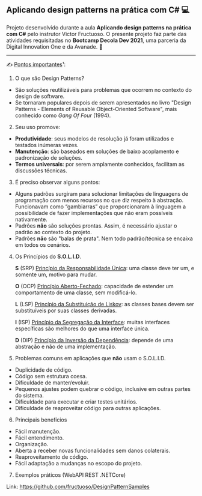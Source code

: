 ## Aplicando design patterns na prática com C# :computer:

Projeto desenvolvido durante a aula **Aplicando design patterns na prática com C#** pelo instrutor Victor Fructuoso. O presente projeto faz parte das atividades requisitadas no **Bootcamp Decola Dev 2021**, uma parceria da Digital Innovation One e da Avanade. :orange:

-----

:writing_hand: <u>Pontos importantes</u>¹:

1. O que são Design Patterns?

- São soluções reutilizáveis para problemas que ocorrem no contexto do design de software.
- Se tornaram populares depois de serem apresentados no livro "Design Patterns - Elements of Reusable Object-Oriented Software", mais conhecido como _Gang Of Four_ (1994).



2. Seu uso promove:

- **Produtividade**: seus modelos de resolução já foram utilizados e testados inúmeras vezes.
- **Manutenção**: são baseados em soluções de baixo acoplamento e padronização de soluções.
- **Termos universais**: por serem amplamente conhecidos, facilitam as discussões técnicas.



3. É preciso observar alguns pontos:

- Alguns padrões surgiram para solucionar limitações de linguagens de programação com menos recursos no que diz respeito à abstração. Funcionavam como “gambiarras” que proporcionaram à linguagem a possibilidade de fazer implementações que não eram possíveis nativamente.
- Padrões **não** são soluções prontas. Assim, é necessário ajustar o padrão ao contexto do projeto.
- Padrões **não** são "balas de prata". Nem todo padrão/técnica se encaixa em todos os cenários.



4. Os Princípios do **S.O.L.I.D**.

   **S** (SRP) <u>Princípio da Responsabilidade Única</u>: uma classe deve ter um, e somente um, motivo para mudar.

   **O** (OCP) <u>Princípio Aberto-Fechado</u>: capacidade de estender um comportamento de uma classe, sem modificá-lo.

   **L** (LSP) <u>Princípio da Substituição de Liskov</u>: as classes bases devem ser substituíveis por suas classes derivadas.

   **I** (ISP) <u>Princípio da Segregação da Interface</u>: muitas interfaces específicas são melhores do que uma interface única.

   **D** (DIP) <u>Princípio da Inversão da Dependência</u>: depende de uma abstração e não de uma implementação.

   

5. Problemas comuns em aplicações que **não** usam o S.O.L.I.D.

- Duplicidade de código.
- Código sem estrutura coesa.
- Dificuldade de manter/evoluir.
- Pequenos ajustes podem quebrar o código, inclusive em outras partes do sistema.
- Dificuldade para executar e criar testes unitários.
- Dificuldade de reaproveitar código para outras aplicações.



6. Principais benefícios

- Fácil manutenção.
- Fácil entendimento.
- Organização.
- Aberta a receber novas funcionalidades sem danos colaterais.
- Reaproveitamento de código.
- Fácil adaptação a mudanças no escopo do projeto.



7. Exemplos práticos (WebAPI REST .NETCore)

Link: https://github.com/fructuoso/DesignPatternSamples



[^1]: Breve fichamento do que foi apresentado durante a aula.

